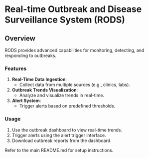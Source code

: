 
# Real-time Outbreak and Disease Surveillance System (RODS)

## Overview
RODS provides advanced capabilities for monitoring, detecting, and responding to outbreaks.

### Features
1. **Real-Time Data Ingestion**:
   - Collect data from multiple sources (e.g., clinics, labs).
2. **Outbreak Trends Visualization**:
   - Analyze and visualize trends in real-time.
3. **Alert System**:
   - Trigger alerts based on predefined thresholds.

### Usage
1. Use the outbreak dashboard to view real-time trends.
2. Trigger alerts using the alert trigger interface.
3. Download outbreak reports from the dashboard.

Refer to the main README.md for setup instructions.
